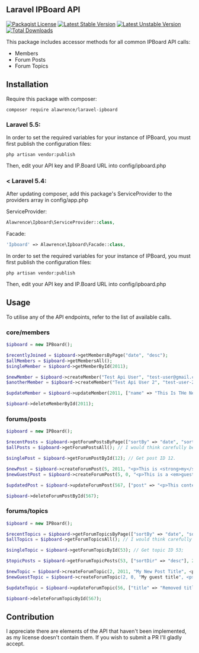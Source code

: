 ## Laravel IPBoard API
[![Packagist License](https://poser.pugx.org/alawrence/laravel-ipboard/license.png)](http://choosealicense.com/licenses/mit/)
[![Latest Stable Version](https://poser.pugx.org/alawrence/laravel-ipboard/version.png)](https://packagist.org/packages/A-Lawrence/laravel-ipboardapi)
[![Latest Unstable Version](https://poser.pugx.org/alawrence/laravel-ipboard/v/unstable)](https://packagist.org/packages/A-Lawrence/laravel-ipboardapi)
[![Total Downloads](https://poser.pugx.org/alawrence/laravel-ipboard/d/total.png)](https://packagist.org/packages/A-Lawrence/laravel-ipboardapi)

This package includes accessor methods for all common IPBoard API calls:
 - Members
 - Forum Posts
 - Forum Topics

## Installation

Require this package with composer:

```
composer require alawrence/laravel-ipboard
```

###  Laravel 5.5:

In order to set the required variables for your instance of IPBoard, you must first publish the configuration files:

```
php artisan vendor:publish
```

Then, edit your API key and IP.Board URL into config/ipboard.php

### < Laravel 5.4:

After updating composer, add this package's ServiceProvider to the providers array in config/app.php

ServiceProvider:
```php
Alawrence\Ipboard\ServiceProvider::class,
```

Facade:
```php
'Ipboard' => Alawrence\Ipboard\Facade::class,
```

In order to set the required variables for your instance of IPBoard, you must first publish the configuration files:

```
php artisan vendor:publish
```

Then, edit your API key and IP.Board URL into config/ipboard.php

## Usage

To utilise any of the API endpoints, refer to the list of available calls.

### core/members

```php
$ipboard = new IPBoard();

$recentlyJoined = $ipboard->getMembersByPage("date", "desc");
$allMembers = $ipboard->getMembersAll();
$singleMember = $ipboard->getMemberById(2011);

$newMember = $ipboard->createMember("Test Api User", "test-user@gmail.com", "this_is_My_password!"); // Will be added to default group.
$anotherMember = $ipboard->createMember("Test Api User 2", "test-user-2@gmail.com", "this_is_not_secret", 24); // Will be added to group 24.

$updateMember = $ipboard->updateMember(2011, ["name" => "This Is THe New Name", "password" => "The new password" => "email" => "im_sleeping@gmail.com"]);

$ipboard->deleteMemberById(2011);
```

### forums/posts

```php
$ipboard = new IPBoard();

$recentPosts = $ipboard->getForumPostsByPage(["sortBy" => "date", "sortDir" => "desc"]); // Refer to IPBoard API reference for more search criteria.
$allPosts = $ipboard->getForumPostsAll(); // I would think carefully before doing this.

$singlePost = $ipboard->getForumPostById(12); // Get post ID 12.

$newPost = $ipboard->createForumPost(5, 2011, "<p>This is <strong>my</strong> HTML post.</p>"); // Topic 5, author 2011.   Refer to IPBoard API for more data you can provide.
$newGuestPost = $ipboard->createForumPost(5, 0, "<p>This is a <em>guest</em> post.</p>", ["author_name" => "My User's Guest Name"]); // Topic 5, author 0 with specified name.   Refer to IPBoard API for more data you can provide.

$updatedPost = $ipboard->updateForumPost(567, ["post" => "<p>This content has been removed.</p>"]); // Update post 567.  Refer to IPBoard API for more data you can provide.

$ipboard->deleteForumPostById(567);
```

### forums/topics

```php
$ipboard = new IPBoard();

$recentTopics = $ipboard->getForumTopicsByPage(["sortBy" => "date", "sortDir" => "desc"]); // Refer to IPBoard API reference for more search criteria.
$allTopics = $ipboard->getForumTopicsAll(); // I would think carefully before doing this.

$singleTopic = $ipboard->getForumTopicById(53); // Get topic ID 53;

$topicPosts = $ipboard->getForumTopicPosts(53, ["sortDir" => "desc"], 2); // Get all 2nd page of posts for a topic ID 53, sorted descending

$newTopic = $ipboard->createForumTopic(2, 2011, "My New Post Title", <p>This is <strong>my</strong> HTML post.</p>"); // Forum 2, author 2011.   Refer to IPBoard API for more data you can provide.
$newGuestTopic = $ipboard->createForumTopic(2, 0, "My guest title", <p>This is a <em>guest</em> post.</p>", ["author_name" => "My User's Guest Name"]); // Forum 2, author 0 with specified name.   Refer to IPBoard API for more data you can provide.

$updateTopic = $ipboard->updateForumTopic(56, ["title" => "Removed title", "post" => "<p>This content has been removed.</p>"]); // Update topic 56.  Refer to IPBoard API for more data you can provide.

$ipboard->deleteForumTopicById(567);
```

## Contribution

I appreciate there are elements of the API that haven't been implemented, as my license doesn't contain them.  If you wish to submit a PR I'll gladly accept.
